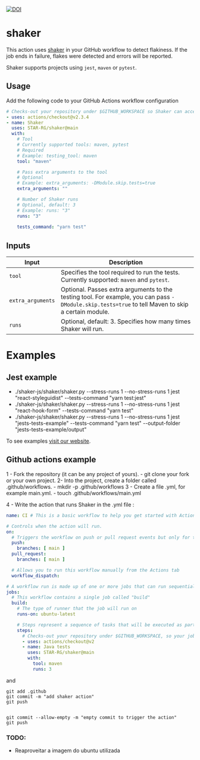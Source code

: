 [![DOI](https://zenodo.org/badge/DOI/10.5281/zenodo.5347973.svg)](https://doi.org/10.5281/zenodo.5347973)

# shaker

This action uses [shaker](shaker) in your GitHub workflow to detect flakiness. If the job ends in failure, flakes were detected and errors will be reported.

Shaker supports projects using `jest`, `maven` or `pytest`.

## Usage

Add the following code to your GitHub Actions workflow configuration

```yaml
# Checks-out your repository under $GITHUB_WORKSPACE so Shaker can access it
- uses: actions/checkout@v2.3.4
- name: Shaker
  uses: STAR-RG/shaker@main
  with:
    # Tool
    # Currently supported tools: maven, pytest
    # Required
    # Example: testing_tool: maven
    tool: "maven"

    # Pass extra arguments to the tool
    # Optional
    # Example: extra_arguments: -DModule.skip.tests=true
    extra_arguments: ""

    # Number of Shaker runs
    # Optional, default: 3
    # Example: runs: "3"
    runs: "3"
    
    tests_command: "yarn test"
```

## Inputs

| Input | Description |
| --- | --- |
| `tool` | Specifies the tool required to run the tests. Currently supported: `maven` and `pytest`. |
| `extra_arguments` | Optional. Passes extra arguments to the testing tool. For example, you can pass `-DModule.skip.tests=true` to tell Maven to skip a certain module. |
| `runs` | Optional, default: 3. Specifies how many times Shaker will run. |

# Examples


## Jest example 

- ./shaker-js/shaker/shaker.py --stress-runs 1 --no-stress-runs 1 jest "react-styleguidist" --tests-command "yarn test:jest"
- ./shaker-js/shaker/shaker.py --stress-runs 1 --no-stress-runs 1 jest "react-hook-form" --tests-command "yarn test"
- ./shaker-js/shaker/shaker.py --stress-runs 1 --no-stress-runs 1 jest "jests-tests-example" --tests-command "yarn test" --output-folder "jests-tests-example/output"


To see examples [visit our website](https://star-rg.github.io/shaker/).


## Github actions example
1 -  Fork the repository (it can be any project of yours).
    - git clone your fork or your own project.
2- Into the project, create a folder called .github/workflows.
    - mkdir -p .github/workflows
3 - Create a file .yml, for example main.yml.
    - touch .github/workflows/main.yml


4 - Write the action that runs Shaker in the .yml file :

```yml
name: CI # This is a basic workflow to help you get started with Actions 

# Controls when the action will run. 
on:
  # Triggers the workflow on push or pull request events but only for the main branch
  push:
    branches: [ main ]
  pull_request:
    branches: [ main ]

  # Allows you to run this workflow manually from the Actions tab
  workflow_dispatch:

# A workflow run is made up of one or more jobs that can run sequentially or in parallel
jobs:
  # This workflow contains a single job called "build"
  build:
    # The type of runner that the job will run on
    runs-on: ubuntu-latest

    # Steps represent a sequence of tasks that will be executed as part of the job
    steps:
      # Checks-out your repository under $GITHUB_WORKSPACE, so your job can access it
      - uses: actions/checkout@v2
      - name: Java tests
        uses: STAR-RG/shaker@main
        with:
          tool: maven
          runs: 3
```


and

```shell
git add .github
git commit -m "add shaker action"
git push


git commit --allow-empty -m "empty commit to trigger the action"
git push
```

### TODO:

- Reaproveitar a imagem do ubuntu utilizada
